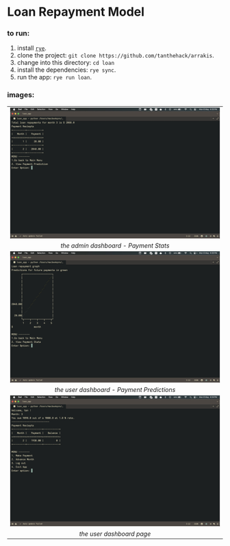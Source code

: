 # Loan Repayment Model

### to run:

1. install [`rye`](https://rye-up.com/guide/installation/).
2. clone the project: `git clone https://github.com/tanthehack/arrakis`.
3. change into this directory: `cd loan`
4. install the dependencies: `rye sync`.
5. run the app: `rye run loan`.

### images:
||
|:------:|
| ![](images/admin_dash1.jpeg)  |
|    _the admin dashboard - Payment Stats_       |
| ![](images/admin_dash2.jpeg)  |
|     _the user dashboard - Payment Predictions_ |
|  ![](images/user_dash.jpeg)   |
| _the user dashboard page_ |

